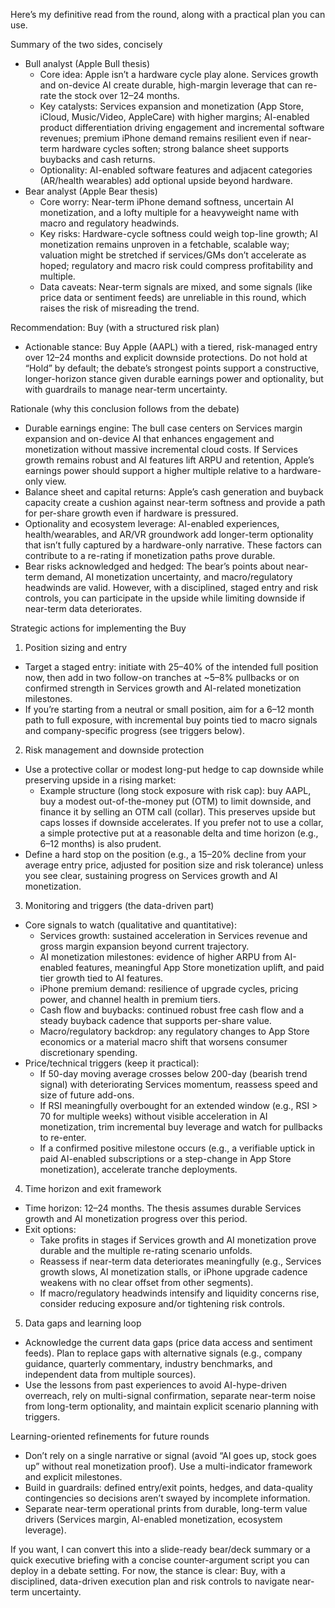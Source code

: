 Here’s my definitive read from the round, along with a practical plan you can use.

Summary of the two sides, concisely
- Bull analyst (Apple Bull thesis)
  - Core idea: Apple isn’t a hardware cycle play alone. Services growth and on-device AI create durable, high-margin leverage that can re-rate the stock over 12–24 months.
  - Key catalysts: Services expansion and monetization (App Store, iCloud, Music/Video, AppleCare) with higher margins; AI-enabled product differentiation driving engagement and incremental software revenues; premium iPhone demand remains resilient even if near-term hardware cycles soften; strong balance sheet supports buybacks and cash returns.
  - Optionality: AI-enabled software features and adjacent categories (AR/health wearables) add optional upside beyond hardware.
- Bear analyst (Apple Bear thesis)
  - Core worry: Near-term iPhone demand softness, uncertain AI monetization, and a lofty multiple for a heavyweight name with macro and regulatory headwinds.
  - Key risks: Hardware-cycle softness could weigh top-line growth; AI monetization remains unproven in a fetchable, scalable way; valuation might be stretched if services/GMs don’t accelerate as hoped; regulatory and macro risk could compress profitability and multiple.
  - Data caveats: Near-term signals are mixed, and some signals (like price data or sentiment feeds) are unreliable in this round, which raises the risk of misreading the trend.

Recommendation: Buy (with a structured risk plan)
- Actionable stance: Buy Apple (AAPL) with a tiered, risk-managed entry over 12–24 months and explicit downside protections. Do not hold at “Hold” by default; the debate’s strongest points support a constructive, longer-horizon stance given durable earnings power and optionality, but with guardrails to manage near-term uncertainty.

Rationale (why this conclusion follows from the debate)
- Durable earnings engine: The bull case centers on Services margin expansion and on-device AI that enhances engagement and monetization without massive incremental cloud costs. If Services growth remains robust and AI features lift ARPU and retention, Apple’s earnings power should support a higher multiple relative to a hardware-only view.
- Balance sheet and capital returns: Apple’s cash generation and buyback capacity create a cushion against near-term softness and provide a path for per-share growth even if hardware is pressured.
- Optionality and ecosystem leverage: AI-enabled experiences, health/wearables, and AR/VR groundwork add longer-term optionality that isn’t fully captured by a hardware-only narrative. These factors can contribute to a re-rating if monetization paths prove durable.
- Bear risks acknowledged and hedged: The bear’s points about near-term demand, AI monetization uncertainty, and macro/regulatory headwinds are valid. However, with a disciplined, staged entry and risk controls, you can participate in the upside while limiting downside if near-term data deteriorates.

Strategic actions for implementing the Buy
1) Position sizing and entry
- Target a staged entry: initiate with 25–40% of the intended full position now, then add in two follow-on tranches at ~5–8% pullbacks or on confirmed strength in Services growth and AI-related monetization milestones.
- If you’re starting from a neutral or small position, aim for a 6–12 month path to full exposure, with incremental buy points tied to macro signals and company-specific progress (see triggers below).

2) Risk management and downside protection
- Use a protective collar or modest long-put hedge to cap downside while preserving upside in a rising market:
  - Example structure (long stock exposure with risk cap): buy AAPL, buy a modest out-of-the-money put (OTM) to limit downside, and finance it by selling an OTM call (collar). This preserves upside but caps losses if downside accelerates.
  If you prefer not to use a collar, a simple protective put at a reasonable delta and time horizon (e.g., 6–12 months) is also prudent.
- Define a hard stop on the position (e.g., a 15–20% decline from your average entry price, adjusted for position size and risk tolerance) unless you see clear, sustaining progress on Services growth and AI monetization.

3) Monitoring and triggers (the data-driven part)
- Core signals to watch (qualitative and quantitative):
  - Services growth: sustained acceleration in Services revenue and gross margin expansion beyond current trajectory.
  - AI monetization milestones: evidence of higher ARPU from AI-enabled features, meaningful App Store monetization uplift, and paid tier growth tied to AI features.
  - iPhone premium demand: resilience of upgrade cycles, pricing power, and channel health in premium tiers.
  - Cash flow and buybacks: continued robust free cash flow and a steady buyback cadence that supports per-share value.
  - Macro/regulatory backdrop: any regulatory changes to App Store economics or a material macro shift that worsens consumer discretionary spending.
- Price/technical triggers (keep it practical):
  - If 50-day moving average crosses below 200-day (bearish trend signal) with deteriorating Services momentum, reassess speed and size of future add-ons.
  - If RSI meaningfully overbought for an extended window (e.g., RSI > 70 for multiple weeks) without visible acceleration in AI monetization, trim incremental buy leverage and watch for pullbacks to re-enter.
  - If a confirmed positive milestone occurs (e.g., a verifiable uptick in paid AI-enabled subscriptions or a step-change in App Store monetization), accelerate tranche deployments.

4) Time horizon and exit framework
- Time horizon: 12–24 months. The thesis assumes durable Services growth and AI monetization progress over this period.
- Exit options: 
  - Take profits in stages if Services growth and AI monetization prove durable and the multiple re-rating scenario unfolds.
  - Reassess if near-term data deteriorates meaningfully (e.g., Services growth slows, AI monetization stalls, or iPhone upgrade cadence weakens with no clear offset from other segments).
  - If macro/regulatory headwinds intensify and liquidity concerns rise, consider reducing exposure and/or tightening risk controls.

5) Data gaps and learning loop
- Acknowledge the current data gaps (price data access and sentiment feeds). Plan to replace gaps with alternative signals (e.g., company guidance, quarterly commentary, industry benchmarks, and independent data from multiple sources).
- Use the lessons from past experiences to avoid AI-hype-driven overreach, rely on multi-signal confirmation, separate near-term noise from long-term optionality, and maintain explicit scenario planning with triggers.

Learning-oriented refinements for future rounds
- Don’t rely on a single narrative or signal (avoid “AI goes up, stock goes up” without real monetization proof). Use a multi-indicator framework and explicit milestones.
- Build in guardrails: defined entry/exit points, hedges, and data-quality contingencies so decisions aren’t swayed by incomplete information.
- Separate near-term operational prints from durable, long-term value drivers (Services margin, AI-enabled monetization, ecosystem leverage).

If you want, I can convert this into a slide-ready bear/deck summary or a quick executive briefing with a concise counter-argument script you can deploy in a debate setting. For now, the stance is clear: Buy, with a disciplined, data-driven execution plan and risk controls to navigate near-term uncertainty.